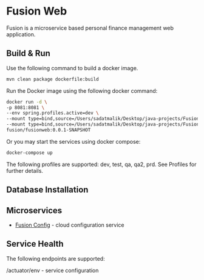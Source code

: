 # Fusion Web

Fusion is a microservice based personal finance management web application.

## Build & Run

Use the following command to build a docker image.

```bash
mvn clean package dockerfile:build
```

Run the Docker image using the following docker command:

```bash
docker run -d \
-p 8081:8081 \
--env spring.profiles.active=dev \
--mount type=bind,source=/Users/sadatmalik/Desktop/java-projects/Fusion/certs/qwac.pfx,target=/Users/sadatmalik/Desktop/java-projects/Fusion/certs/qwac.pfx \ 
--mount type=bind,source=/Users/sadatmalik/Desktop/java-projects/Fusion/certs/server_pkcs8_key.der,target=/Users/sadatmalik/Desktop/java-projects/Fusion/certs/server_pkcs8_key.der \
fusion/fusionweb:0.0.1-SNAPSHOT
```

Or you may start the services using docker compose:

```bash
docker-compose up
```

The following profiles are supported: dev, test, qa, qa2, prd. See Profiles for further details.

## Database Installation


## Microservices

- [Fusion Config](https://github.com/sadatmalik/fusion-config) - cloud configuration service

## Service Health

The following endpoints are supported:

/actuator/env - service configuration